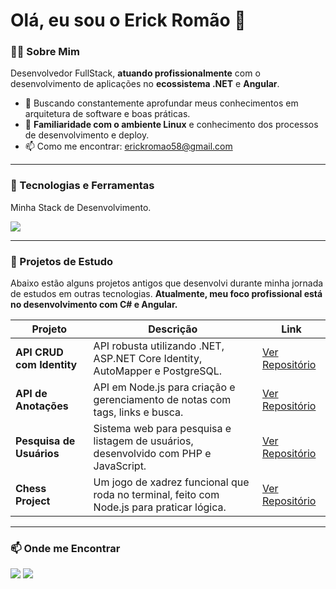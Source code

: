 # Olá, eu sou o Erick Romão 👋

### 👨‍💻 Sobre Mim

Desenvolvedor FullStack, **atuando profissionalmente** com o desenvolvimento de aplicações no **ecossistema .NET** e **Angular**.

<!-- - 💻 No meu dia a dia profissional, desenvolvo soluções de ponta a ponta, utilizando C# no back-end e Angular no front-end.-->
- 🌱 Buscando constantemente aprofundar meus conhecimentos em arquitetura de software e boas práticas.
- 🐧 **Familiaridade com o ambiente Linux** e conhecimento dos processos de desenvolvimento e deploy.
- 📫 Como me encontrar: [erickromao58@gmail.com](mailto:erickromao58@gmail.com)

---

### 🚀 Tecnologias e Ferramentas

Minha Stack de Desenvolvimento.

<p align="left">
  <a href="https://skillicons.dev">
    <img src="https://skillicons.dev/icons?i=cs,dotnet,angular,typescript,postgresql,linux,git,github,neovim" />
  </a>
</p>

---

### 📌 Projetos de Estudo

Abaixo estão alguns projetos antigos que desenvolvi durante minha jornada de estudos em outras tecnologias. **Atualmente, meu foco profissional está no desenvolvimento com C# e Angular.**

| Projeto | Descrição | Link |
|---|---|---|
| **API CRUD com Identity** | API robusta utilizando .NET, ASP.NET Core Identity, AutoMapper e PostgreSQL. | [Ver Repositório](https://github.com/erickromao/AspNetCore-Identity-Crud) |
| **API de Anotações** | API em Node.js para criação e gerenciamento de notas com tags, links e busca. | [Ver Repositório](https://github.com/erickromao/api-creation-notes) |
| **Pesquisa de Usuários** | Sistema web para pesquisa e listagem de usuários, desenvolvido com PHP e JavaScript. | [Ver Repositório](https://github.com/erickromao/sistema_pesquisa_usuario) |
| **Chess Project** | Um jogo de xadrez funcional que roda no terminal, feito com Node.js para praticar lógica. | [Ver Repositório](https://github.com/erickromao/chess_project) |

---

### 📫 Onde me Encontrar

<p align="left">
<a href="mailto:erickromao58@gmail.com" target="_blank"><img src="https://img.shields.io/badge/Gmail-D14836?style=for-the-badge&logo=gmail&logoColor=white" target="_blank"></a>
<a href="https://www.linkedin.com/in/r0mao1/" target="_blank"><img src="https://img.shields.io/badge/-LinkedIn-%230077B5?style=for-the-badge&logo=linkedin&logoColor=white" target="_blank"></a>
</p>
